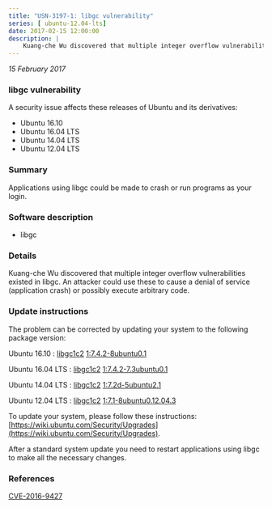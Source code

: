 ```yaml
---
title: "USN-3197-1: libgc vulnerability"
series: [ ubuntu-12.04-lts]
date: 2017-02-15 12:00:00
description: |
    Kuang-che Wu discovered that multiple integer overflow vulnerabilities existed in libgc. An attacker could use these to cause a denial of service (application crash) or possibly execute arbitrary code. 
--- 
```

 
 

*15 February 2017*

### libgc vulnerability

A security issue affects these releases of Ubuntu and its derivatives:

* Ubuntu 16.10
* Ubuntu 16.04 LTS
* Ubuntu 14.04 LTS
* Ubuntu 12.04 LTS

### Summary

Applications using libgc could be made to crash or run programs as your login.

### Software description

* libgc 

### Details

Kuang-che Wu discovered that multiple integer overflow vulnerabilities existed in libgc. An attacker could use these to cause a denial of service (application crash) or possibly execute arbitrary code. 

### Update instructions

The problem can be corrected by updating your system to the following package version:

Ubuntu 16.10
 : [libgc1c2](https://launchpad.net/ubuntu/+source/libgc) <span> [1:7.4.2-8ubuntu0.1](https://launchpad.net/ubuntu/+source/libgc/1:7.4.2-8ubuntu0.1) </span> 

Ubuntu 16.04 LTS
 : [libgc1c2](https://launchpad.net/ubuntu/+source/libgc) <span> [1:7.4.2-7.3ubuntu0.1](https://launchpad.net/ubuntu/+source/libgc/1:7.4.2-7.3ubuntu0.1) </span> 

Ubuntu 14.04 LTS
 : [libgc1c2](https://launchpad.net/ubuntu/+source/libgc) <span> [1:7.2d-5ubuntu2.1](https://launchpad.net/ubuntu/+source/libgc/1:7.2d-5ubuntu2.1) </span> 

Ubuntu 12.04 LTS
 : [libgc1c2](https://launchpad.net/ubuntu/+source/libgc) <span> [1:7.1-8ubuntu0.12.04.3](https://launchpad.net/ubuntu/+source/libgc/1:7.1-8ubuntu0.12.04.3) </span> 

To update your system, please follow these instructions: [https://wiki.ubuntu.com/Security/Upgrades](https://wiki.ubuntu.com/Security/Upgrades).

After a standard system update you need to restart applications using libgc to make all the necessary changes. 

### References

 
 [CVE-2016-9427](http://people.ubuntu.com/~ubuntu-security/cve/CVE-2016-9427)
 

